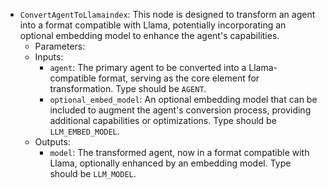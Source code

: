 - `ConvertAgentToLlamaindex`: This node is designed to transform an agent into a format compatible with Llama, potentially incorporating an optional embedding model to enhance the agent's capabilities.
    - Parameters:
    - Inputs:
        - `agent`: The primary agent to be converted into a Llama-compatible format, serving as the core element for transformation. Type should be `AGENT`.
        - `optional_embed_model`: An optional embedding model that can be included to augment the agent's conversion process, providing additional capabilities or optimizations. Type should be `LLM_EMBED_MODEL`.
    - Outputs:
        - `model`: The transformed agent, now in a format compatible with Llama, optionally enhanced by an embedding model. Type should be `LLM_MODEL`.
